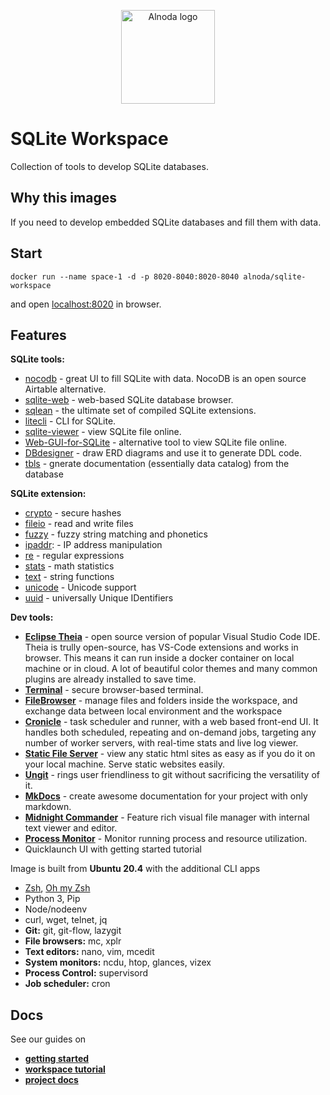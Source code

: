 <p align="center">
  <img src="../../img/Alnoda-white.svg" alt="Alnoda logo" width="150">
</p>  

# SQLite Workspace

Collection of tools to develop SQLite databases.

## Why this images

If you need to develop embedded SQLite databases and fill them with data.

## Start
 
```
docker run --name space-1 -d -p 8020-8040:8020-8040 alnoda/sqlite-workspace
```  

and open [localhost:8020](http://localhost:8020) in browser.  

## Features

**SQLite tools:**

- [nocodb](https://docs.nocodb.com/) - great UI to fill SQLite with data. NocoDB is an open source Airtable alternative. 
- [sqlite-web](https://github.com/coleifer/sqlite-web) - web-based SQLite database browser.
- [sqlean](https://github.com/nalgeon/sqlean) - the ultimate set of compiled SQLite extensions.
- [litecli](https://github.com/dbcli/litecli) - CLI for SQLite.
- [sqlite-viewer](https://github.com/inloop/sqlite-viewer) - view SQLite file online.
- [Web-GUI-for-SQLite](https://github.com/cyrilbois/Web-GUI-for-SQLite) - alternative tool to view SQLite file online.
- [DBdesigner](https://github.com/akreienbring/dbdesigner) - draw ERD diagrams and use it to generate DDL code.
- [tbls](https://github.com/k1LoW/tbls) - gnerate documentation (essentially data catalog) from the database

**SQLite extension:**

- [crypto](https://github.com/nalgeon/sqlean/blob/main/docs/crypto.md) - secure hashes
- [fileio](https://github.com/nalgeon/sqlean/blob/main/docs/fileio.md) - read and write files
- [fuzzy](https://github.com/nalgeon/sqlean/blob/main/docs/fuzzy.md) - fuzzy string matching and phonetics
- [ipaddr](https://github.com/nalgeon/sqlean/blob/main/docs/ipaddr.md): - IP address manipulation
- [re](https://github.com/nalgeon/sqlean/blob/main/docs/re.md) - regular expressions
- [stats](https://github.com/nalgeon/sqlean/blob/main/docs/stats.md) - math statistics
- [text](https://github.com/nalgeon/sqlean/blob/main/docs/text.md) - string functions
- [unicode](https://github.com/nalgeon/sqlean/blob/main/docs/unicode.md) - Unicode support
- [uuid](https://github.com/nalgeon/sqlean/blob/main/docs/uuid.md) - universally Unique IDentifiers

**Dev tools:**

- [**Eclipse Theia**](https://theia-ide.org/docs/) - open source version of popular Visual Studio Code IDE. Theia is trully open-source, has 
VS-Code extensions and works in browser. This means it can run inside a docker container on local machine or in cloud. A lot of beautiful color themes and many common plugins are already installed to save time.  
- [**Terminal**](https://github.com/tsl0922/ttyd) - secure browser-based terminal.
- [**FileBrowser**](https://github.com/filebrowser/filebrowser)  - manage files and folders inside the workspace, and exchange data between local environment and the workspace
- [**Cronicle**](https://github.com/jhuckaby/Cronicle)  - task scheduler and runner, with a web based front-end UI. It handles both scheduled, repeating and on-demand jobs, targeting any number of worker servers, with real-time stats and live log viewer.
- [**Static File Server**](https://github.com/vercel/serve) - view any static html sites as easy as if you do it on your local machine. Serve static websites easily.
- [**Ungit**](https://github.com/FredrikNoren/ungit) - rings user friendliness to git without sacrificing the versatility of it.
- [**MkDocs**](https://squidfunk.github.io/mkdocs-material/)  - create awesome documentation for your project with only markdown. 
- [**Midnight Commander**](https://midnight-commander.org/)  - Feature rich visual file manager with internal text viewer and editor. 
- [**Process Monitor**](https://htop.dev/)  - Monitor running process and resource utilization. 
- Quicklaunch UI with getting started tutorial

Image is built from **Ubuntu 20.4** with the additional CLI apps

- [Zsh](https://www.zsh.org/), [Oh my Zsh](https://ohmyz.sh/)
- Python 3, Pip 
- Node/nodeenv
- curl, wget, telnet, jq
- **Git:** git, git-flow, lazygit 
- **File browsers:** mc, xplr
- **Text editors:** nano, vim, mcedit
- **System monitors:** ncdu, htop, glances, vizex
- **Process Control:** supervisord
- **Job scheduler:** cron

## Docs

See our guides on 

- [**getting started**](https://docs.alnoda.org/get-started/common-features/)
- [**workspace tutorial**](https://docs.alnoda.org/sqlite-workspace/tutorial/) 
- [**project docs**](https://docs.alnoda.org/)
